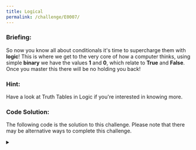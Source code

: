 ```yaml
---
title: Logical
permalink: /challenge/E0007/
---
```


### Briefing: 
So now you know all about conditionals it's time to supercharge them with **logic**! This is where we get to the very core of how a computer thinks, using simple **binary** we have the values **1** and **0**, which relate to **True** and **False**. Once you master this there will be no holding you back!

### Hint: 
Have a look at Truth Tables in Logic if you're interested in knowing more.

### Code Solution: 
The following code is the solution to this challenge. Please note that there may be alternative ways to complete this challenge.

<details class="has-spoiler spoiler-span">
  <summary></summary>
  <pre><code>
# CHALLENGE 1: Print the result of true or true.
print(True or True)

# CHALLENGE 2: Print the result of true or false.
print(True or False)

# CHALLENGE 3: Print the result of false or true.
print(False or True)

# CHALLENGE 4: Print the result of false or false.
print(False or False)

# CHALLENGE 5: Use not to negate the result of true OR false and
# print the result.
print(not(True or False))
  </code></pre>
</details>
